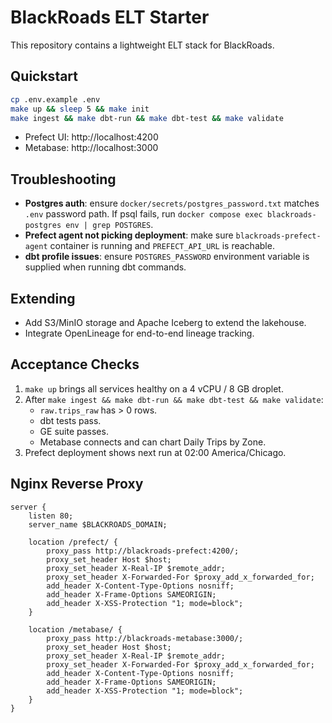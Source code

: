 # BlackRoads ELT Starter

This repository contains a lightweight ELT stack for BlackRoads.

## Quickstart

```bash
cp .env.example .env
make up && sleep 5 && make init
make ingest && make dbt-run && make dbt-test && make validate
```

- Prefect UI: http://localhost:4200
- Metabase: http://localhost:3000

## Troubleshooting
- **Postgres auth**: ensure `docker/secrets/postgres_password.txt` matches `.env` password path. If psql fails, run `docker compose exec blackroads-postgres env | grep POSTGRES`.
- **Prefect agent not picking deployment**: make sure `blackroads-prefect-agent` container is running and `PREFECT_API_URL` is reachable.
- **dbt profile issues**: ensure `POSTGRES_PASSWORD` environment variable is supplied when running dbt commands.

## Extending
- Add S3/MinIO storage and Apache Iceberg to extend the lakehouse.
- Integrate OpenLineage for end-to-end lineage tracking.

## Acceptance Checks
1. `make up` brings all services healthy on a 4 vCPU / 8 GB droplet.
2. After `make ingest && make dbt-run && make dbt-test && make validate`:
   - `raw.trips_raw` has > 0 rows.
   - dbt tests pass.
   - GE suite passes.
   - Metabase connects and can chart Daily Trips by Zone.
3. Prefect deployment shows next run at 02:00 America/Chicago.

## Nginx Reverse Proxy

```nginx
server {
    listen 80;
    server_name $BLACKROADS_DOMAIN;

    location /prefect/ {
        proxy_pass http://blackroads-prefect:4200/;
        proxy_set_header Host $host;
        proxy_set_header X-Real-IP $remote_addr;
        proxy_set_header X-Forwarded-For $proxy_add_x_forwarded_for;
        add_header X-Content-Type-Options nosniff;
        add_header X-Frame-Options SAMEORIGIN;
        add_header X-XSS-Protection "1; mode=block";
    }

    location /metabase/ {
        proxy_pass http://blackroads-metabase:3000/;
        proxy_set_header Host $host;
        proxy_set_header X-Real-IP $remote_addr;
        proxy_set_header X-Forwarded-For $proxy_add_x_forwarded_for;
        add_header X-Content-Type-Options nosniff;
        add_header X-Frame-Options SAMEORIGIN;
        add_header X-XSS-Protection "1; mode=block";
    }
}
```
